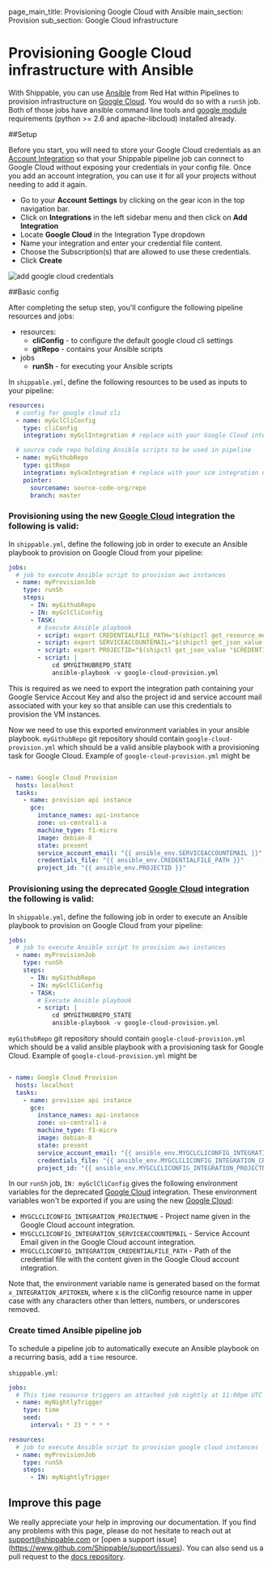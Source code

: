 page_main_title: Provisioning Google Cloud with Ansible
main_section: Provision
sub_section: Google Cloud infrastructure

# Provisioning Google Cloud infrastructure with Ansible

With Shippable, you can use [Ansible](https://www.ansible.com/) from Red Hat within Pipelines to provision
infrastructure on [Google Cloud](https://cloud.google.com/). You would do so with a
`runSh` job. Both of those jobs have ansible command line tools and [google module](http://docs.ansible.com/ansible/list_of_cloud_modules.html#google) requirements (python >= 2.6 and apache-libcloud) installed already.

##Setup

Before you start, you will need to store your Google Cloud credentials as an [Account
Integration](/platform/management/integrations#add-integration) so that your Shippable pipeline job can connect to Google Cloud without exposing your credentials in your config file. Once you add an account integration, you can use it for all your projects without needing to add it again.

-  Go to your **Account Settings** by clicking on the gear icon in the top
navigation bar.
-  Click on **Integrations** in the left sidebar menu and then click on **Add
Integration**
-  Locate **Google Cloud** in the Integration Type dropdown
-  Name your integration and enter your credential file content.
-  Choose the Subscription(s) that are allowed to use these credentials.
-  Click **Create**

<img src="../../images/provision/google-cloud-integration.png" alt="add
google cloud credentials">

##Basic config

After completing the setup step, you'll configure the following pipeline
resources and jobs:

-  resources:
    *  **cliConfig** - to configure the default google cloud cli settings
    *  **gitRepo** - contains your Ansible scripts
-  jobs
    *  **runSh** - for executing your Ansible scripts

In `shippable.yml`, define the following resources to be used as
inputs to your pipeline:

```yaml
resources:
  # config for google cloud cli
  - name: myGclCliConfig
    type: cliConfig
    integration: myGclIntegration # replace with your Google Cloud integration name

  # source code repo holding Ansible scripts to be used in pipeline
  - name: myGithubRepo
    type: gitRepo
    integration: myScmIntegration # replace with your scm integration name
    pointer:
      sourcename: source-code-org/repo
      branch: master
```

### Provisioning using the new [Google Cloud](/platform/integration/gcloudKey) integration the following is valid:
In `shippable.yml`, define the following job in order to execute
an Ansible playbook to provision on Google Cloud from your pipeline:

```yaml
jobs:
  # job to execute Ansible script to provision aws instances
  - name: myProvisionJob
    type: runSh
    steps:
      - IN: myGithubRepo
      - IN: myGclCliConfig
      - TASK:
        # Execute Ansible playbook
        - script: export CREDENTIALFILE_PATH="$(shipctl get_resource_meta "$MYGCLCLICONFIG_NAME")/key.json"
        - script: export SERVICEACCOUNTEMAIL="$(shipctl get_json_value "$CREDENTIALFILE_PATH" "client_email")"
        - script: export PROJECTID="$(shipctl get_json_value "$CREDENTIALFILE_PATH" "project_id")"
        - script: |
            cd $MYGITHUBREPO_STATE
            ansible-playbook -v google-cloud-provision.yml
```

This is required as we need to export the integration path containing your Google Service Accout Key and also the project id and service account mail associated with your key so that ansible can use this credentials to provision the VM instances.

Now we need to use this exported environment variables in your ansible playbook.
`myGithubRepo` git repository should contain `google-cloud-provision.yml` which should be a valid ansible playbook with a provisioning task for Google Cloud. Example of `google-cloud-provision.yml` might be

```yaml

- name: Google Cloud Provision
  hosts: localhost
  tasks:
    - name: provision api instance
      gce:
        instance_names: api-instance
        zone: us-central1-a
        machine_type: f1-micro
        image: debian-8
        state: present
        service_account_email: "{{ ansible_env.SERVICEACCOUNTEMAIL }}"
        credentials_file: "{{ ansible_env.CREDENTIALFILE_PATH }}"
        project_id: "{{ ansible_env.PROJECTID }}"
```

### Provisioning using the deprecated [Google Cloud](/platform/integration/gce) integration the following is valid:
In `shippable.yml`, define the following job in order to execute
an Ansible playbook to provision on Google Cloud from your pipeline:

```yaml
jobs:
  # job to execute Ansible script to provision aws instances
  - name: myProvisionJob
    type: runSh
    steps:
      - IN: myGithubRepo
      - IN: myGclCliConfig
      - TASK:
        # Execute Ansible playbook
        - script: |
            cd $MYGITHUBREPO_STATE  
            ansible-playbook -v google-cloud-provision.yml
```

`myGithubRepo` git repository should contain `google-cloud-provision.yml` which should be a valid ansible playbook with a provisioning task for Google Cloud. Example of `google-cloud-provision.yml` might be

```yaml

- name: Google Cloud Provision
  hosts: localhost
  tasks:
    - name: provision api instance
      gce:
        instance_names: api-instance
        zone: us-central1-a
        machine_type: f1-micro
        image: debian-8
        state: present
        service_account_email: "{{ ansible_env.MYGCLCLICONFIG_INTEGRATION_SERVICEACCOUNTEMAIL }}"
        credentials_file: "{{ ansible_env.MYGCLCLICONFIG_INTEGRATION_CREDENTIALFILE_PATH }}"
        project_id: "{{ ansible_env.MYGCLCLICONFIG_INTEGRATION_PROJECTNAME }}"
```


In our `runSh` job, `IN: myGclCliConfig` gives the following environment variables for the deprecated [Google Cloud](/platform/integration/gce) integration. These environment variables won't be exported if you are using the new [Google Cloud](/platform/integration/gcloudKey):

  - `MYGCLCLICONFIG_INTEGRATION_PROJECTNAME` - Project name given in the Google Cloud account integration.
  - `MYGCLCLICONFIG_INTEGRATION_SERVICEACCOUNTEMAIL` - Service Account Email given in the Google Cloud account integration.
  - `MYGCLCLICONFIG_INTEGRATION_CREDENTIALFILE_PATH` - Path of the credential file with the content given in the Google Cloud account integration.

Note that, the environment variable name is generated based on the format `x_INTEGRATION_APITOKEN`, where x is the cliConfig resource name in upper case with any characters other than letters, numbers, or underscores removed.

### Create timed Ansible pipeline job
To schedule a pipeline job to automatically execute an Ansible playbook on a
recurring basis, add a `time` resource.

`shippable.yml`:
```yaml
jobs:
  # This time resource triggers an attached job nightly at 11:00pm UTC
  - name: myNightlyTrigger
    type: time
    seed:
      interval: * 23 * * * *

resources:
  # job to execute Ansible script to provision google cloud instances
  - name: myProvisionJob
    type: runSh
    steps:
      - IN: myNightlyTrigger
```

## Improve this page

We really appreciate your help in improving our documentation. If you find any
problems with this page, please do not hesitate to reach out at
[support@shippable.com](mailto:support@shippable.com) or [open a support issue]
(https://www.github.com/Shippable/support/issues). You can also send us a pull
request to the [docs repository](https://www.github.com/Shippable/docs).
